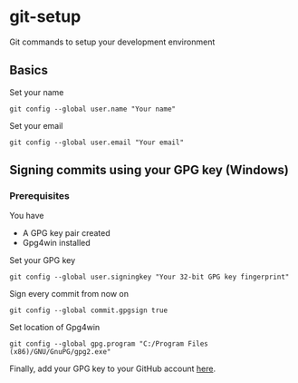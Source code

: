 # git-setup
Git commands to setup your development environment

## Basics

Set your name
```
git config --global user.name "Your name"
```

Set your email
```
git config --global user.email "Your email"
```

## Signing commits using your GPG key (Windows)

### Prerequisites

You have
* A GPG key pair created
* Gpg4win installed

Set your GPG key
```
git config --global user.signingkey "Your 32-bit GPG key fingerprint"
```

Sign every commit from now on
```
git config --global commit.gpgsign true
```

Set location of Gpg4win
```
git config --global gpg.program "C:/Program Files (x86)/GNU/GnuPG/gpg2.exe"
```

Finally, add your GPG key to your GitHub account [here](https://github.com/settings/keys).